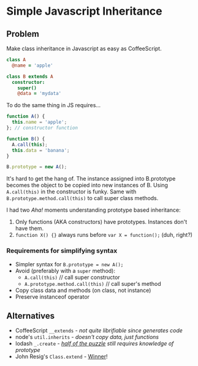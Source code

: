 # Simple Javascript Inheritance

## Problem

Make class inheritance in Javascript as easy as CoffeeScript.

```coffeescript
class A
  @name = 'apple'

class B extends A
  constructor:
    super()
    @data = 'mydata'
```

To do the same thing in JS requires...

```js
function A() {
  this.name = 'apple';
}; // constructor function

function B() { 
  A.call(this);
  this.data = 'banana';
}

B.prototype = new A();
```

It's hard to get the hang of. 
The instance assigned into B.prototype becomes the object to be copied
into new instances of B. 
Using ```A.call(this)``` in the constructor is funky. 
Same with ```B.prototype.method.call(this)``` to call super class methods.

I had two _Aha!_ moments understanding prototype based inheritance:

1. Only functions (AKA constructors) have prototypes. Instances don't have them.
2. ```function X() {}``` always runs before ```var X = function();``` (duh, right?)

### Requirements for simplifying syntax

* Simpler syntax for `B.prototype = new A();`
* Avoid (preferably with a `super` method): 
  * `A.call(this)` // call super constructor
  * `A.prototype.method.call(this)` // call super's method
* Copy class data and methods (on class, not instance)
* Preserve instanceof operator

## Alternatives

* CoffeeScript `__extends` - _not quite librifiable since generates code_
* node's `util.inherits` - _doesn't copy data, just functions_
* lodash `_.create` - _[half of the puzzle](http://lodash.com/docs#create) still requires knowledge of prototype_
* John Resig's `Class.extend` - [Winner](http://ejohn.org/blog/simple-javascript-inheritance/)!
